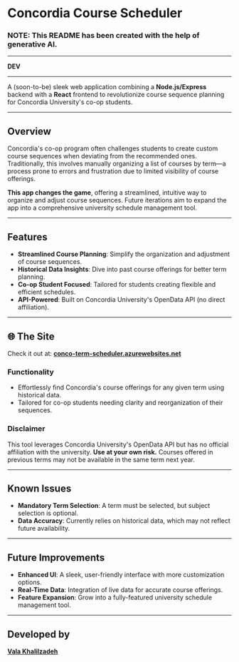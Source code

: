 # Concordia Course Scheduler 

### NOTE: This README has been created with the help of generative AI.

---
**DEV**
___
A (soon-to-be) sleek web application combining a **Node.js/Express** backend with a **React** frontend to revolutionize course sequence planning for Concordia University's co-op students.

---

## Overview
Concordia's co-op program often challenges students to create custom course sequences when deviating from the recommended ones. Traditionally, this involves manually organizing a list of courses by term—a process prone to errors and frustration due to limited visibility of course offerings.

**This app changes the game**, offering a streamlined, intuitive way to organize and adjust course sequences. Future iterations aim to expand the app into a comprehensive university schedule management tool.

---

##  Features
- **Streamlined Course Planning**: Simplify the organization and adjustment of course sequences.
- **Historical Data Insights**: Dive into past course offerings for better term planning.
- **Co-op Student Focused**: Tailored for students creating flexible and efficient schedules.
- **API-Powered**: Built on Concordia University's OpenData API (no direct affiliation).

---

## 🌐 The Site
Check it out at: **[conco-term-scheduler.azurewebsites.net](https://conco-term-scheduler.azurewebsites.net/)**

### Functionality
- Effortlessly find Concordia's course offerings for any given term using historical data.
- Tailored for co-op students needing clarity and reorganization of their sequences.

### Disclaimer
This tool leverages Concordia University's OpenData API but has no official affiliation with the university. **Use at your own risk.** Courses offered in previous terms may not be available in the same term next year.

---

## Known Issues
- **Mandatory Term Selection**: A term must be selected, but subject selection is optional.
- **Data Accuracy**: Currently relies on historical data, which may not reflect future availability.

---

## Future Improvements
- **Enhanced UI**: A sleek, user-friendly interface with more customization options.
- **Real-Time Data**: Integration of live data for accurate course offerings.
- **Feature Expansion**: Grow into a fully-featured university schedule management tool.

---

## Developed by
[**Vala Khalilzadeh**](https://ca.linkedin.com/in/vala35/)  

